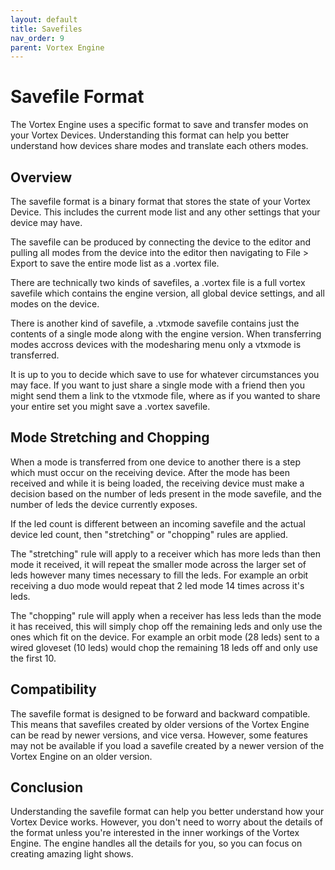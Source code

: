 ```yaml
---
layout: default
title: Savefiles
nav_order: 9
parent: Vortex Engine
---
```


# Savefile Format

The Vortex Engine uses a specific format to save and transfer modes on your Vortex Devices. Understanding this format can help you better understand how devices share modes and translate each others modes.

## Overview

The savefile format is a binary format that stores the state of your Vortex Device. This includes the current mode list and any other settings that your device may have.

The savefile can be produced by connecting the device to the editor and pulling all modes from the device into the editor then navigating to File > Export to save the entire mode list as a .vortex file.

There are technically two kinds of savefiles, a .vortex file is a full vortex savefile which contains the engine version, all global device settings, and all modes on the device.

There is another kind of savefile, a .vtxmode savefile contains just the contents of a single mode along with the engine version. When transferring modes accross devices with the modesharing menu only a vtxmode is transferred.

It is up to you to decide which save to use for whatever circumstances you may face. If you want to just share a single mode with a friend then you might send them a link to the vtxmode file, where as if you wanted to share your entire set you might save a .vortex savefile.

## Mode Stretching and Chopping

When a mode is transferred from one device to another there is a step which must occur on the receiving device. After the mode has been received and while it is being loaded, the receiving device must make a decision based on the number of leds present in the mode savefile, and the number of leds the device currently exposes.

If the led count is different between an incoming savefile and the actual device led count, then "stretching" or "chopping" rules are applied.

The "stretching" rule will apply to a receiver which has more leds than then mode it received, it will repeat the smaller mode across the larger set of leds however many times necessary to fill the leds. For example an orbit receiving a duo mode would repeat that 2 led mode 14 times across it's leds.

The "chopping" rule will apply when a receiver has less leds than the mode it has received, this will simply chop off the remaining leds and only use the ones which fit on the device.  For example an orbit mode (28 leds) sent to a wired gloveset (10 leds) would chop the remaining 18 leds off and only use the first 10.

## Compatibility

The savefile format is designed to be forward and backward compatible. This means that savefiles created by older versions of the Vortex Engine can be read by newer versions, and vice versa. However, some features may not be available if you load a savefile created by a newer version of the Vortex Engine on an older version.

## Conclusion

Understanding the savefile format can help you better understand how your Vortex Device works. However, you don't need to worry about the details of the format unless you're interested in the inner workings of the Vortex Engine. The engine handles all the details for you, so you can focus on creating amazing light shows.

